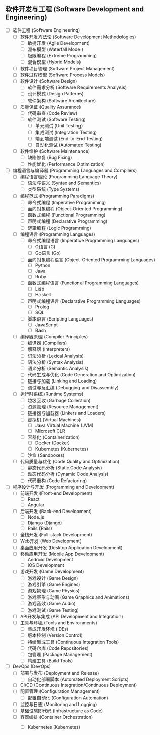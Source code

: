 ## 软件开发与工程 (Software Development and Engineering)

- [ ] 软件工程 (Software Engineering)
    - [ ] 软件开发方法论 (Software Development Methodologies)
        - [ ] 敏捷开发 (Agile Development)
        - [ ] 瀑布模型 (Waterfall Model)
        - [ ] 极限编程 (Extreme Programming)
        - [ ] 混合模型 (Hybrid Models)
    - [ ] 软件项目管理 (Software Project Management)
    - [ ] 软件过程模型 (Software Process Models)
    - [ ] 软件设计 (Software Design)
        - [ ] 软件需求分析 (Software Requirements Analysis)
        - [ ] 设计模式 (Design Patterns)
        - [ ] 软件架构 (Software Architecture)
    - [ ] 质量保证 (Quality Assurance)
        - [ ] 代码审查 (Code Review)
        - [ ] 软件测试 (Software Testing)
            - [ ] 单元测试 (Unit Testing)
            - [ ] 集成测试 (Integration Testing)
            - [ ] 端到端测试 (End-to-End Testing)
            - [ ] 自动化测试 (Automated Testing)
    - [ ] 软件维护 (Software Maintenance)
        - [ ] 缺陷修复 (Bug Fixing)
        - [ ] 性能优化 (Performance Optimization)
- [ ] 编程语言与编译器 (Programming Languages and Compilers)
    - [ ] 编程语言理论 (Programming Language Theory)
        - [ ] 语法与语义 (Syntax and Semantics)
        - [ ] 类型系统 (Type Systems)
    - [ ] 编程范式 (Programming Paradigms)
        - [ ] 命令式编程 (Imperative Programming)
        - [ ] 面向对象编程 (Object-Oriented Programming)
        - [ ] 函数式编程 (Functional Programming)
        - [ ] 声明式编程 (Declarative Programming)
        - [ ] 逻辑编程 (Logic Programming)
    - [ ] 编程语言 (Programming Languages)
        - [ ] 命令式编程语言 (Imperative Programming Languages)
            - [ ] C语言 (C)
            - [ ] Go语言 (Go)
        - [ ] 面向对象编程语言 (Object-Oriented Programming Languages)
            - [ ] Python
            - [ ] Java
            - [ ] Ruby
        - [ ] 函数式编程语言 (Functional Programming Languages)
            - [ ] Lisp
            - [ ] Haskell
        - [ ] 声明式编程语言 (Declarative Programming Languages)
            - [ ] Prolog
            - [ ] SQL
        - [ ] 脚本语言 (Scripting Languages)
            - [ ] JavaScript
            - [ ] Bash
    - [ ] 编译器原理 (Compiler Principles)
        - [ ] 编译器 (Compilers)
        - [ ] 解释器 (Interpreters)
        - [ ] 词法分析 (Lexical Analysis)
        - [ ] 语法分析 (Syntax Analysis)
        - [ ] 语义分析 (Semantic Analysis)
        - [ ] 代码生成与优化 (Code Generation and Optimization)
        - [ ] 链接与加载 (Linking and Loading)
        - [ ] 调试与反汇编 (Debugging and Disassembly)
    - [ ] 运行时系统 (Runtime Systems)
        - [ ] 垃圾回收 (Garbage Collection)
        - [ ] 资源管理 (Resource Management)
        - [ ] 链接器与加载器 (Linkers and Loaders)
        - [ ] 虚拟机 (Virtual Machines)
            - [ ] Java Virtual Machine (JVM)
            - [ ] Microsoft CLR
        - [ ] 容器化 (Containerization)
            - [ ] Docker (Docker)
            - [ ] Kubernetes (Kubernetes)
        - [ ] 沙盒 (Sandboxes)
    - [ ] 代码质量与优化 (Code Quality and Optimization)
        - [ ] 静态代码分析 (Static Code Analysis)
        - [ ] 动态代码分析 (Dynamic Code Analysis)
        - [ ] 代码重构 (Code Refactoring)
- [ ] 程序设计与开发 (Programming and Development)
    - [ ] 前端开发 (Front-end Development)
        - [ ] React
        - [ ] Angular
    - [ ] 后端开发 (Back-end Development)
        - [ ] Node.js
        - [ ] Django (Django)
        - [ ] Rails (Rails)
    - [ ] 全栈开发 (Full-stack Development)
    - [ ] Web开发 (Web Development)
    - [ ] 桌面应用开发 (Desktop Application Development)
    - [ ] 移动应用开发 (Mobile App Development)
        - [ ] Android Development
        - [ ] iOS Development
    - [ ] 游戏开发 (Game Development)
        - [ ] 游戏设计 (Game Design)
        - [ ] 游戏引擎 (Game Engines)
        - [ ] 游戏物理 (Game Physics)
        - [ ] 游戏图形与动画 (Game Graphics and Animations)
        - [ ] 游戏音效 (Game Audio)
        - [ ] 游戏测试 (Game Testing)
    - [ ] API开发与集成 (API Development and Integration)
    - [ ] 工具与环境 (Tools and Environments)
        - [ ] 集成开发环境 (IDEs)
        - [ ] 版本控制 (Version Control)
        - [ ] 持续集成工具 (Continuous Integration Tools) 
        - [ ] 代码仓库 (Code Repositories) 
        - [ ] 包管理 (Package Management) 
        - [ ] 构建工具 (Build Tools)
- [ ] DevOps (DevOps)
    - [ ] 部署与发布 (Deployment and Release) 
        - [ ] 自动化部署脚本 (Automated Deployment Scripts)
    - [ ] CI/CD (Continuous Integration/Continuous Deployment)
    - [ ] 配置管理 (Configuration Management)
        - [ ] 配置自动化 (Configuration Automation) 
    - [ ] 监控与日志 (Monitoring and Logging)
    - [ ] 基础设施即代码 (Infrastructure as Code)
    - [ ] 容器编排 (Container Orchestration)
        - [ ] Kubernetes (Kubernetes)










